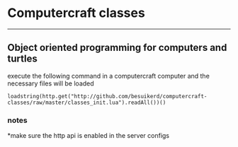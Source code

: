 # Computercraft classes
-----------------------------------------------------------
## Object oriented programming for computers and turtles ##

execute the following command in a computercraft computer and the necessary files will be loaded 

	loadstring(http.get("http://github.com/besuikerd/computercraft-classes/raw/master/classes_init.lua").readAll())()

### notes
*make sure the http api is enabled in the server configs
